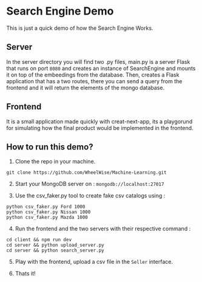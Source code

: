 # Search Engine Demo

This is just a quick demo of how the Search Engine Works.

## Server

In the server directory you will find two .py files, main.py is a server Flask that runs on port `8080` and creates an instance of SearchEngine and mounts it on top of the embeedings from the database. Then, creates a Flask application that has a two routes, there you can send a query from the frontend and it will return the elements of the mongo database.

## Frontend

It is a small application made quickly with creat-next-app, its a playgorund for simulating how the final product would be implemented in the frontend.

## How to run this demo?

1. Clone the repo in your machine.

```
git clone https://github.com/WheelWise/Machine-Learning.git
```

2. Start your MongoDB server on : `mongodb://localhost:27017`

3. Use the csv_faker.py tool to create fake csv catalogs using :

```
python csv_faker.py Ford 1000
python csv_faker.py Nissan 1000
python csv_faker.py Mazda 1000
```

4. Run the frontend and the two servers with their respective command :

```
cd client && npm run dev
cd server && python upload_server.py
cd server && python search_server.py
```

5. Play with the frontend, upload a csv file in the `Seller` interface.

6. Thats it!
